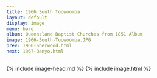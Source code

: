 ```yaml
---
title: 1966 South Toowoomba
layout: default
display: image
menu: barq
album: Queensland Baptist Churches from 1851 Album
image: 1966-South-Toowoomba.JPG
prev: 1966-Sherwood.html
next: 1967-Banyo.html
---
```

{% include image-head.md %}
{% include image.html %}